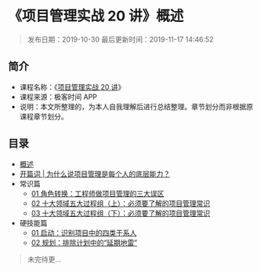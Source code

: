 # 《项目管理实战 20 讲》概述

> 发布日期：2019-10-30 最后更新时间：2019-11-17 14:46:52

## 简介

- 课程名称：《[项目管理实战 20 讲](https://time.geekbang.org/column/intro/245)》
- 课程来源：极客时间 APP
- 说明：本文所整理的，为本人自我理解后进行总结整理。章节划分而非根据原课程章节划分。

## 目录

- [概述](index.md)
- [开篇词 | 为什么说项目管理是每个人的底层能力？](introduction.md)
- 常识篇
    - [01 角色转换：工程师做项目管理的三大误区](common/role-conversion.md)
    - [02 十大领域五大过程组（上）：必须要了解的项目管理常识](common/five-major-process-groups-in-the-top-ten-areas-one.md)
    - [03 十大领域五大过程组（下）：必须要了解的项目管理常识](common/five-major-process-groups-in-the-top-ten-areas-two.md)
- 硬技能篇
    - [01 启动：识别项目中的四类干系人](hard-skills-articles/identify-four-types-of-stakeholders-in-the-project.md)
    - [02 规划：排除计划中的“延期地雷”](hard-skills-articles/exclude-the-adeferred-mines-in-the-plan.md)

> 未完待更...